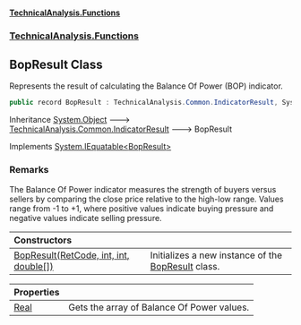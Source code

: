 #### [TechnicalAnalysis\.Functions](Atypical.TechnicalAnalysis.Functions.md 'Atypical\.TechnicalAnalysis\.Functions')
### [TechnicalAnalysis\.Functions](Atypical.TechnicalAnalysis.Functions.md#TechnicalAnalysis.Functions 'TechnicalAnalysis\.Functions')

## BopResult Class

Represents the result of calculating the Balance Of Power \(BOP\) indicator\.

```csharp
public record BopResult : TechnicalAnalysis.Common.IndicatorResult, System.IEquatable<TechnicalAnalysis.Functions.BopResult>
```

Inheritance [System\.Object](https://docs.microsoft.com/en-us/dotnet/api/System.Object 'System\.Object') &#129106; [TechnicalAnalysis\.Common\.IndicatorResult](https://docs.microsoft.com/en-us/dotnet/api/TechnicalAnalysis.Common.IndicatorResult 'TechnicalAnalysis\.Common\.IndicatorResult') &#129106; BopResult

Implements [System\.IEquatable&lt;](https://docs.microsoft.com/en-us/dotnet/api/System.IEquatable-1 'System\.IEquatable\`1')[BopResult](BopResult.md 'TechnicalAnalysis\.Functions\.BopResult')[&gt;](https://docs.microsoft.com/en-us/dotnet/api/System.IEquatable-1 'System\.IEquatable\`1')

### Remarks
The Balance Of Power indicator measures the strength of buyers versus sellers by
comparing the close price relative to the high\-low range\. Values range from \-1 to \+1,
where positive values indicate buying pressure and negative values indicate selling pressure\.

| Constructors | |
| :--- | :--- |
| [BopResult\(RetCode, int, int, double\[\]\)](BopResult.BopResult(RetCode,int,int,double[]).md 'TechnicalAnalysis\.Functions\.BopResult\.BopResult\(TechnicalAnalysis\.Common\.RetCode, int, int, double\[\]\)') | Initializes a new instance of the [BopResult](BopResult.md 'TechnicalAnalysis\.Functions\.BopResult') class\. |

| Properties | |
| :--- | :--- |
| [Real](BopResult.Real.md 'TechnicalAnalysis\.Functions\.BopResult\.Real') | Gets the array of Balance Of Power values\. |
